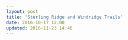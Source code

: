 ```yaml
---
layout: post
title: 'Sterling Ridge and Windridge Trails'
date: 2016-10-17 12:00
updated: 2016-11-23 14:46
---
```

